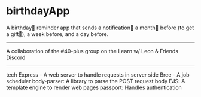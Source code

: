 # birthdayApp
A birthday🎉 reminder app that sends a notification📨 a month📆 before (to get a gift🎁), a week before, and a day before.


***
A collaboration of the #40-plus group on the Learn w/ Leon & Friends Discord

***
tech
Express - A web server to handle requests in server side
Bree - A job scheduler
body-parser: A library to parse the POST request body
EJS: A template engine to render web pages
passport: Handles authentication
